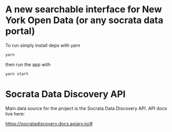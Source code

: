 # A new searchable interface for New York Open Data (or any socrata data portal)

To run simply install deps with yarn

```bash
yarn
```

then run the app with

```
yarn start
```

# Socrata Data Discovery API
Main data source for the project is the Socrata Data Discovery API. API docs live here:

https://socratadiscovery.docs.apiary.io/#


